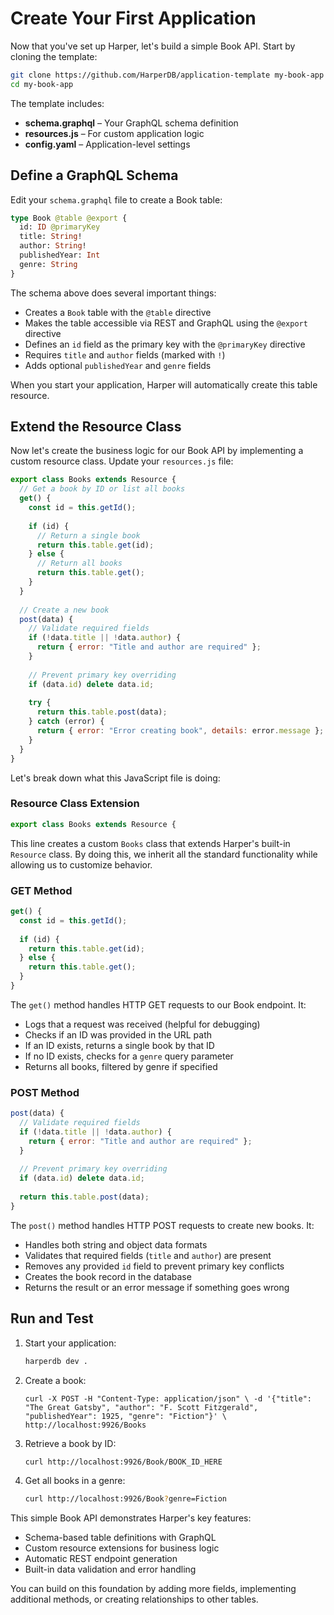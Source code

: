 # Create Your First Application
Now that you've set up Harper, let's build a simple Book API. Start by cloning the template:

```bash
git clone https://github.com/HarperDB/application-template my-book-app
cd my-book-app
```

The template includes:
- **schema.graphql** – Your GraphQL schema definition
- **resources.js** – For custom application logic
- **config.yaml** – Application-level settings

## Define a GraphQL Schema
Edit your `schema.graphql` file to create a Book table:
```graphql
type Book @table @export {
  id: ID @primaryKey
  title: String!
  author: String!
  publishedYear: Int
  genre: String
}
```

The schema above does several important things:
- Creates a `Book` table with the `@table` directive
- Makes the table accessible via REST and GraphQL using the `@export` directive
- Defines an `id` field as the primary key with the `@primaryKey` directive
- Requires `title` and `author` fields (marked with `!`)
- Adds optional `publishedYear` and `genre` fields

When you start your application, Harper will automatically create this table resource.

## Extend the Resource Class
Now let's create the business logic for our Book API by implementing a custom resource class. Update your `resources.js` file:

```js
export class Books extends Resource {
  // Get a book by ID or list all books
  get() {
    const id = this.getId();
    
    if (id) {
      // Return a single book
      return this.table.get(id);
    } else {
      // Return all books
      return this.table.get();
    }
  }
  
  // Create a new book
  post(data) {    
    // Validate required fields
    if (!data.title || !data.author) {
      return { error: "Title and author are required" };
    }
    
    // Prevent primary key overriding
    if (data.id) delete data.id;
    
    try {
      return this.table.post(data);
    } catch (error) {
      return { error: "Error creating book", details: error.message };
    }
  }
}
```
Let's break down what this JavaScript file is doing:

### Resource Class Extension
```js
export class Books extends Resource {
```

This line creates a custom `Books` class that extends Harper's built-in `Resource` class. By doing this, we inherit all the standard functionality while allowing us to customize behavior.

### GET Method
```js
get() {
  const id = this.getId();
  
  if (id) {
    return this.table.get(id);
  } else {
    return this.table.get();
  }
}
```

The `get()` method handles HTTP GET requests to our Book endpoint. It:
- Logs that a request was received (helpful for debugging)
- Checks if an ID was provided in the URL path
- If an ID exists, returns a single book by that ID
- If no ID exists, checks for a `genre` query parameter
- Returns all books, filtered by genre if specified

### POST Method
```js
post(data) {
  // Validate required fields
  if (!data.title || !data.author) {
    return { error: "Title and author are required" };
  }
  
  // Prevent primary key overriding
  if (data.id) delete data.id;
  
  return this.table.post(data);
}
```

The `post()` method handles HTTP POST requests to create new books. It:
- Handles both string and object data formats
- Validates that required fields (`title` and `author`) are present
- Removes any provided `id` field to prevent primary key conflicts
- Creates the book record in the database
- Returns the result or an error message if something goes wrong

## Run and Test
1. Start your application:
    ```bash
    harperdb dev .
    ```
2. Create a book:
    ```bash\
    curl -X POST -H "Content-Type: application/json" \ -d '{"title": "The Great Gatsby", "author": "F. Scott Fitzgerald", "publishedYear": 1925, "genre": "Fiction"}' \ http://localhost:9926/Books
    ```
3. Retrieve a book by ID:
    ```bash
    curl http://localhost:9926/Book/BOOK_ID_HERE
    ```
4. Get all books in a genre:
    ```bash
    curl http://localhost:9926/Book?genre=Fiction
    ```

This simple Book API demonstrates Harper's key features:
- Schema-based table definitions with GraphQL
- Custom resource extensions for business logic
- Automatic REST endpoint generation
- Built-in data validation and error handling

You can build on this foundation by adding more fields, implementing additional methods, or creating relationships to other tables.